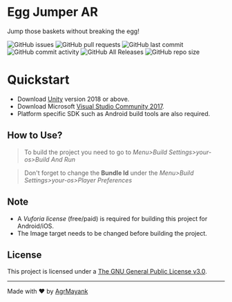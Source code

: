 # Egg Jumper AR

Jump those baskets without breaking the egg!

![GitHub issues](https://img.shields.io/github/issues/AgrMayank/Egg-Jumper-AR?label=Issues&style=flat-square)
![GitHub pull requests](https://img.shields.io/github/issues-pr/AgrMayank/Egg-Jumper-AR?label=Pull%20Requests&style=flat-square)
![GitHub last commit](https://img.shields.io/github/last-commit/AgrMayank/Egg-Jumper-AR?label=Last%20Commit&style=flat-square)
![GitHub commit activity](https://img.shields.io/github/commit-activity/m/AgrMayank/Egg-Jumper-AR?label=Commit%20Activity&style=flat-square)
![GitHub All Releases](https://img.shields.io/github/downloads/AgrMayank/Egg-Jumper-AR/total?label=Downloads&style=flat-square)
![GitHub repo size](https://img.shields.io/github/repo-size/AgrMayank/Egg-Jumper-AR?label=Repo%20Size&style=flat-square)

# Quickstart

- Download [Unity](https://unity3d.com/get-unity/download/archive) version 2018
  or above.
- Download Microsoft
  [Visual Studio Community 2017](https://visualstudio.microsoft.com/).
- Platform specific SDK such as Android build tools are also required.

## How to Use?

> To build the project you need to go to _Menu>Build Settings>your-os>Build And
> Run_

> Don't forget to change the **Bundle Id** under the _Menu>Build
> Settings>your-os>Player Preferences_

## Note

- A _Vuforia license_ (free/paid) is required for building this project for
  Android/iOS.
- The Image target needs to be changed before building the project.

## License

This project is licensed under a
[The GNU General Public License v3.0](https://www.gnu.org/licenses/gpl-3.0.en.html).

<hr>

Made with ❤ by [AgrMayank](https://AgrMayank.GitHub.io)

